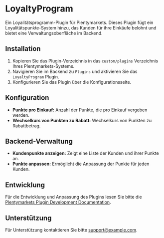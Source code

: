 # LoyaltyProgram

Ein Loyalitätsprogramm-Plugin für Plentymarkets. Dieses Plugin fügt ein Loyalitätspunkte-System hinzu, das Kunden für ihre Einkäufe belohnt und bietet eine Verwaltungsoberfläche im Backend.

## Installation

1. Kopieren Sie das Plugin-Verzeichnis in das `custom/plugins` Verzeichnis Ihres Plentymarkets-Systems.
2. Navigieren Sie im Backend zu `Plugins` und aktivieren Sie das `LoyaltyProgram` Plugin.
3. Konfigurieren Sie das Plugin über die Konfigurationsseite.

## Konfiguration

- **Punkte pro Einkauf:** Anzahl der Punkte, die pro Einkauf vergeben werden.
- **Wechselkurs von Punkten zu Rabatt:** Wechselkurs von Punkten zu Rabattbetrag.

## Backend-Verwaltung

- **Kundenpunkte anzeigen:** Zeigt eine Liste der Kunden und ihrer Punkte an.
- **Punkte anpassen:** Ermöglicht die Anpassung der Punkte für jeden Kunden.

## Entwicklung

Für die Entwicklung und Anpassung des Plugins lesen Sie bitte die [Plentymarkets Plugin Development Documentation](https://developers.plentymarkets.com/en-gb/developers/main/plugin-architecture.html).

## Unterstützung

Für Unterstützung kontaktieren Sie bitte support@example.com.
